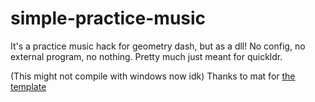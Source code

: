 # simple-practice-music

It's a practice music hack for geometry dash, but as a dll! No config, no external program, no nothing. Pretty much just meant for quickldr.

(This might not compile with windows now idk)
Thanks to mat for [the template](https://github.com/matcool/gd-mod-example)
